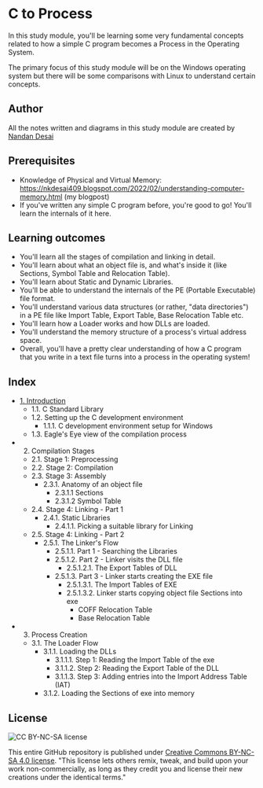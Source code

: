 # C to Process

In this study module, you'll be learning some very fundamental concepts related to how a simple C program becomes a Process in the Operating System.

The primary focus of this study module will be on the Windows operating system but there will be some comparisons with Linux to understand certain concepts.

## Author

All the notes written and diagrams in this study module are created by [Nandan Desai](https://github.com/NandanDesai)

## Prerequisites

- Knowledge of Physical and Virtual Memory: https://nkdesai409.blogspot.com/2022/02/understanding-computer-memory.html (my blogpost)
- If you've written any simple C program before, you're good to go! You'll learn the internals of it here.

## Learning outcomes

- You'll learn all the stages of compilation and linking in detail.
- You'll learn about what an object file is, and what's inside it (like Sections, Symbol Table and Relocation Table).
- You'll learn about Static and Dynamic Libraries.
- You'll be able to understand the internals of the PE (Portable Executable) file format.
- You'll understand various data structures (or rather, "data directories") in a PE file like Import Table, Export Table, Base Relocation Table etc.
- You'll learn how a Loader works and how DLLs are loaded.
- You'll understand the memory structure of a process's virtual address space.
- Overall, you'll have a pretty clear understanding of how a C program that you write in a text file turns into a process in the operating system!


## Index

 - [1. Introduction](/1.md#1-introduction)
	- 1.1. C Standard Library
	- 1.2. Setting up the C development environment
		- 1.1.1. C development environment setup for Windows
	- 1.3. Eagle's Eye view of the compilation process
- 2. Compilation Stages
	- 2.1. Stage 1: Preprocessing
	- 2.2. Stage 2: Compilation
	- 2.3. Stage 3: Assembly
		- 2.3.1. Anatomy of an object file
			- 2.3.1.1 Sections
			- 2.3.1.2 Symbol Table
	- 2.4. Stage 4: Linking - Part 1
		- 2.4.1. Static Libraries
			- 2.4.1.1. Picking a suitable library for Linking
	- 2.5. Stage 4: Linking - Part 2
		- 2.5.1. The Linker's Flow
			- 2.5.1.1. Part 1 - Searching the Libraries
			- 2.5.1.2. Part 2 - Linker visits the DLL file
				-  2.5.1.2.1. The Export Tables of DLL
			- 2.5.1.3. Part 3 - Linker starts creating the EXE file
				- 2.5.1.3.1. The Import Tables of EXE
				- 2.5.1.3.2. Linker starts copying object file Sections into exe
					- COFF Relocation Table
					- Base Relocation Table
- 3. Process Creation
	- 3.1. The Loader Flow
		- 3.1.1. Loading the DLLs
			- 3.1.1.1. Step 1: Reading the Import Table of the exe
			- 3.1.1.2. Step 2: Reading the Export Table of the DLL
			- 3.1.1.3. Step 3: Adding entries into the Import Address Table (IAT)
		- 3.1.2. Loading the Sections of exe into memory

## License

![CC BY-NC-SA license](https://mirrors.creativecommons.org/presskit/buttons/88x31/png/by-nc-sa.png)

This entire GitHub repository is published under [Creative Commons BY-NC-SA 4.0 license](https://creativecommons.org/licenses/by-nc-sa/4.0/). "This license lets others remix, tweak, and build upon your work non-commercially, as long as they credit you and license their new creations under the identical terms."


